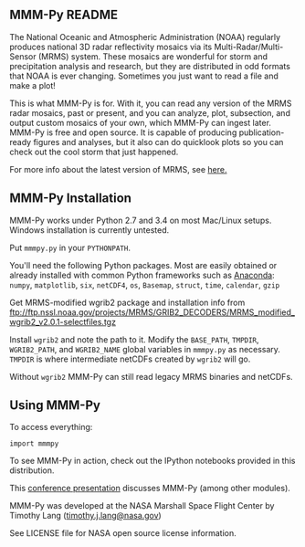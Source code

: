 MMM-Py README
-------------

The National Oceanic and Atmospheric Administration (NOAA) regularly produces
national 3D radar reflectivity mosaics via its Multi-Radar/Multi-Sensor (MRMS)
system. These mosaics are wonderful for storm and precipitation analysis and research,
but they are distributed in odd formats that NOAA is ever changing. Sometimes you
just want to read a file and make a plot! 

This is what MMM-Py is for. With it, you can read any version of the MRMS radar mosaics,
past or present, and you can analyze, plot, subsection, and output custom mosaics of your 
own, which MMM-Py can ingest later. MMM-Py is free and open source. It is capable of 
producing publication-ready figures and analyses, but it also can do quicklook plots so 
you can check out the cool storm that just happened.

For more info about the latest version of MRMS, see [here.](https://docs.google.com/document/d/1LeVcn_taIXZgzZb5JgWqaVr0xVs7GmA6RpHcb8ZGiwk/edit)


MMM-Py Installation
-------------------

MMM-Py works under Python 2.7 and 3.4 on most Mac/Linux setups. Windows installation is currently untested.

Put `mmmpy.py` in your `PYTHONPATH`.

You'll need the following Python packages. Most are easily obtained or already installed
with common Python frameworks such as [Anaconda](http://continuum.io/downloads):
`numpy`, `matplotlib`, `six`, `netCDF4`, `os`, `Basemap`, `struct`, `time`, `calendar`, `gzip` 

Get MRMS-modified wgrib2 package and installation info from ftp://ftp.nssl.noaa.gov/projects/MRMS/GRIB2_DECODERS/MRMS_modified_wgrib2_v2.0.1-selectfiles.tgz

Install `wgrib2` and note the path to it. Modify the `BASE_PATH`, `TMPDIR`, `WGRIB2_PATH`, and `WGRIB2_NAME` 
global variables in `mmmpy.py` as necessary. `TMPDIR` is where intermediate netCDFs created by `wgrib2`
will go.

Without `wgrib2` MMM-Py can still read legacy MRMS binaries and netCDFs. 


Using MMM-Py
------------

To access everything:
```
import mmmpy
```
To see MMM-Py in action, check out the IPython notebooks provided in this distribution.

This [conference presentation](https://ams.confex.com/ams/95Annual/webprogram/Paper262779.html) discusses MMM-Py (among other modules).

MMM-Py was developed at the NASA Marshall Space Flight Center by Timothy Lang (timothy.j.lang@nasa.gov)

See LICENSE file for NASA open source license information.
